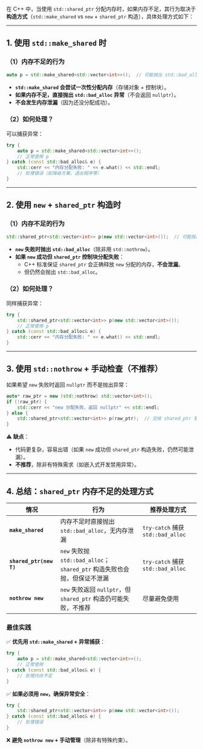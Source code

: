 在 C++ 中，当使用 `std::shared_ptr` 分配内存时，如果内存不足，其行为取决于 **构造方式**（`std::make_shared` vs `new` + `shared_ptr` 构造），具体处理方式如下：

---

## **1. 使用 `std::make_shared` 时**
### **（1）内存不足的行为**
```cpp
auto p = std::make_shared<std::vector<int>>();  // 可能抛出 std::bad_alloc
```
- **`std::make_shared` 会尝试一次性分配内存**（存储对象 + 控制块）。
- **如果内存不足，直接抛出 `std::bad_alloc` 异常**（不会返回 `nullptr`）。
- **不会发生内存泄漏**（因为还没分配成功）。

### **（2）如何处理？**
可以捕获异常：
```cpp
try {
    auto p = std::make_shared<std::vector<int>>();
    // 正常使用 p
} catch (const std::bad_alloc& e) {
    std::cerr << "内存分配失败: " << e.what() << std::endl;
    // 处理错误（如降级方案、退出程序等）
}
```

---

## **2. 使用 `new` + `shared_ptr` 构造时**
### **（1）内存不足的行为**
```cpp
std::shared_ptr<std::vector<int>> p(new std::vector<int>());  // 可能抛出 std::bad_alloc
```
- **`new` 失败时抛出 `std::bad_alloc`**（除非用 `std::nothrow`）。
- **如果 `new` 成功但 `shared_ptr` 控制块分配失败**：
  - C++ 标准保证 `shared_ptr` 会正确释放 `new` 分配的内存，**不会泄漏**。
  - 但仍然会抛出 `std::bad_alloc`。

### **（2）如何处理？**
同样捕获异常：
```cpp
try {
    std::shared_ptr<std::vector<int>> p(new std::vector<int>());
    // 正常使用 p
} catch (const std::bad_alloc& e) {
    std::cerr << "内存分配失败: " << e.what() << std::endl;
}
```

---

## **3. 使用 `std::nothrow` + 手动检查（不推荐）**
如果希望 `new` 失败时返回 `nullptr` 而不是抛出异常：
```cpp
auto* raw_ptr = new (std::nothrow) std::vector<int>();
if (!raw_ptr) {
    std::cerr << "new 分配失败，返回 nullptr" << std::endl;
} else {
    std::shared_ptr<std::vector<int>> p(raw_ptr);  // 交给 shared_ptr 管理
}
```
⚠️ **缺点**：
- 代码更复杂，容易出错（如果 `new` 成功但 `shared_ptr` 构造失败，仍然可能泄漏）。
- **不推荐**，除非有特殊需求（如嵌入式开发禁用异常）。

---

## **4. 总结：`shared_ptr` 内存不足的处理方式**
| **情况**               | **行为**                                                                 | **推荐处理方式**                     |
|-----------------------|-------------------------------------------------------------------------|-----------------------------------|
| **`make_shared`**     | 内存不足时直接抛出 `std::bad_alloc`，无内存泄漏                              | `try-catch` 捕获 `std::bad_alloc` |
| **`shared_ptr(new T)`** | `new` 失败抛 `std::bad_alloc`；`shared_ptr` 构造失败也会抛，但保证不泄漏       | `try-catch` 捕获 `std::bad_alloc` |
| **`nothrow new`**     | `new` 失败返回 `nullptr`，但 `shared_ptr` 构造仍可能失败，不推荐               | 尽量避免使用                        |

### **最佳实践**
✅ **优先用 `std::make_shared` + 异常捕获**：
```cpp
try {
    auto p = std::make_shared<std::vector<int>>();
    // 正常使用
} catch (const std::bad_alloc& e) {
    // 处理内存不足
}
```
✅ **如果必须用 `new`，确保异常安全**：
```cpp
try {
    std::shared_ptr<std::vector<int>> p(new std::vector<int>());
} catch (const std::bad_alloc& e) {
    // 处理错误
}
```
❌ **避免 `nothrow new` + 手动管理**（除非有特殊约束）。